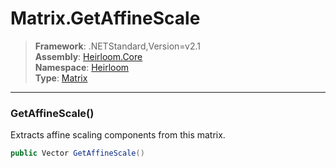# Matrix.GetAffineScale

> **Framework**: .NETStandard,Version=v2.1  
> **Assembly**: [Heirloom.Core][0]  
> **Namespace**: [Heirloom][0]  
> **Type**: [Matrix][1]  

--------------------------------------------------------------------------------

### GetAffineScale()

Extracts affine scaling components from this matrix.

```cs
public Vector GetAffineScale()
```

[0]: ..\Heirloom.Core.md
[1]: Heirloom.Matrix.md
